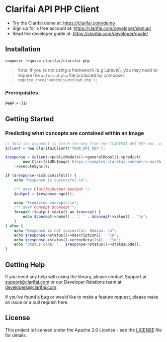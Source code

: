 # Clarifai API PHP Client

- Try the Clarifai demo at: https://clarifai.com/demo
- Sign up for a free account at: https://clarifai.com/developer/signup/
- Read the developer guide at: https://clarifai.com/developer/guide/


## Installation

`composer require clarifai/clarifai-php`

> Note: If you're not using a framework (e.g Laravel), you may need to require the `autoload.php`
file produced by composer: `require_once('vendor/autoload.php');`

###  Prerequisites

PHP >=7.0

## Getting Started

### Predicting what concepts are contained within an image
```php
// Skip the argument to fetch the key from the CLARIFAI_API_KEY env. variable
$client = new ClarifaiClient('YOUR_API_KEY');

$response = $client->publicModels()->generalModel()->predict(
        new ClarifaiURLImage('https://samples.clarifai.com/metro-north.jpg'))
    ->executeSync();

if ($response->isSuccessful()) {
    echo "Response is successful.\n";

    /** @var ClarifaiOutput $output */
    $output = $response->get();

    echo "Predicted concepts:\n";
    /** @var Concept $concept */
    foreach ($output->data() as $concept) {
        echo $concept->name() . ': ' . $concept->value() . "\n";
    }
} else {
    echo "Response is not successful. Reason: \n";
    echo $response->status()->description() . "\n";
    echo $response->status()->errorDetails() . "\n";
    echo "Status code: " . $response->status()->statusCode();
}
```


## Getting Help

If you need any help with using the library, please contact Support at support@clarifai.com or our
Developer Relations team at developers@clarifai.com.

If you've found a bug or would like to make a feature request, please make an issue or a pull
request here.


## License

This project is licensed under the Apache 2.0 License - see the [LICENSE](LICENSE) file for details.
